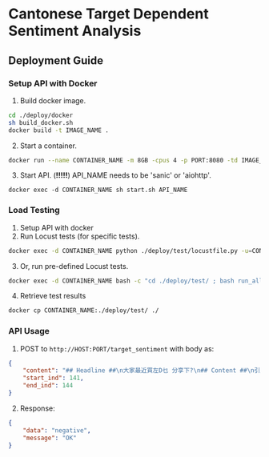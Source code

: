 # Cantonese Target Dependent Sentiment Analysis

## Deployment Guide

### Setup API with Docker

1. Build docker image.
```bash
cd ./deploy/docker
sh build_docker.sh
docker build -t IMAGE_NAME . 
```
2. Start a container.
```bash
docker run --name CONTAINER_NAME -m 8GB -cpus 4 -p PORT:8080 -td IMAGE_NAME
```

3. Start API. (**!!!!!**) API_NAME needs to be 'sanic' or 'aiohttp'.
```
docker exec -d CONTAINER_NAME sh start.sh API_NAME
```

### Load Testing 
1. Setup API with docker
2. Run Locust tests (for specific tests).
```bash
docker exec -d CONTAINER_NAME python ./deploy/test/locustfile.py -u=CONCORRENT_USERS --api=API_NAME
```
3. Or, run pre-defined Locust tests.
```bash
docker exec -d CONTAINER_NAME bash -c "cd ./deploy/test/ ; bash run_all_test.sh API_NAME ; cd ../.."
```
4. Retrieve test results
```bash
docker cp CONTAINER_NAME:./deploy/test/ ./
```

### API Usage 

1. POST to `http://HOST:PORT/target_sentiment` with body as:
```json
{
    "content": "## Headline ##\n大家最近買左D乜 分享下?\n## Content ##\n引用:\n原帖由 綠茶寶寶 於 2018-12-31 08:40 PM 發表\n買左3盒胭脂\nFit me 胭脂睇youtuber推介話好用，用完覺得麻麻\n原來fit me麻麻 我買左YSL 支定妝噴霧 用完覺得無想像咁好\n\n", 
    "start_ind": 141, 
    "end_ind": 144
}
```
2. Response:
```json
{
    "data": "negative",
    "message": "OK"
}

```

